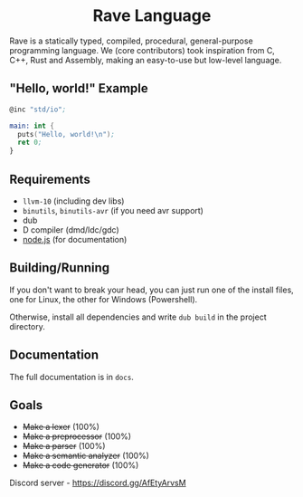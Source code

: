 <h1 align="center">Rave Language</h1>

Rave is a statically typed, compiled, procedural, general-purpose programming language. We (core contributors) took
inspiration from C, C++, Rust and Assembly, making an easy-to-use but low-level language.

## "Hello, world!" Example

```nasm
@inc "std/io";

main: int {
  puts("Hello, world!\n");
  ret 0;
}
```

## Requirements

* `llvm-10` (including dev libs)
* `binutils`, `binutils-avr` (if you need avr support)
* dub
* D compiler (dmd/ldc/gdc)
* [node.js](https://nodejs.org/) (for documentation)

## Building/Running

If you don't want to break your head, you can just run one of the install files, one for Linux, the other for Windows (Powershell).

Otherwise, install all dependencies and write `dub build` in the project directory.

## Documentation

The full documentation is in `docs`.

## Goals

* ~~Make a lexer~~ (100%)
* ~~Make a preprocessor~~ (100%)
* ~~Make a parser~~ (100%)
* ~~Make a semantic analyzer~~ (100%)
* ~~Make a code generator~~ (100%)

Discord server - https://discord.gg/AfEtyArvsM


